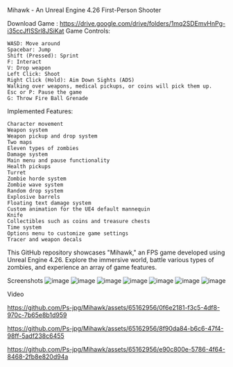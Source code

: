 Mihawk - An Unreal Engine 4.26 First-Person Shooter

Download Game : https://drive.google.com/drive/folders/1mq2SDEmvHnPg-i35ccJfISSrl8JSiKat
Game Controls:

    WASD: Move around
    Spacebar: Jump
    Shift (Pressed): Sprint
    F: Interact
    V: Drop weapon
    Left Click: Shoot
    Right Click (Hold): Aim Down Sights (ADS)
    Walking over weapons, medical pickups, or coins will pick them up.
    Esc or P: Pause the game
    G: Throw Fire Ball Grenade

Implemented Features:

    Character movement
    Weapon system
    Weapon pickup and drop system
    Two maps
    Eleven types of zombies
    Damage system
    Main menu and pause functionality
    Health pickups
    Turret
    Zombie horde system
    Zombie wave system
    Random drop system
    Explosive barrels
    Floating text damage system
    Custom animation for the UE4 default mannequin
    Knife
    Collectibles such as coins and treasure chests
    Time system
    Options menu to customize game settings
    Tracer and weapon decals

This GitHub repository showcases "Mihawk," an FPS game developed using Unreal Engine 4.26. Explore the immersive world, battle various types of zombies, and experience an array of game features.

Screenshots
![image](https://github.com/Ps-jpg/Mihawk/assets/65162956/4e655a79-11d9-4280-a9ba-a048f5aa86e8)
![image](https://github.com/Ps-jpg/Mihawk/assets/65162956/824b08db-bd44-4f98-9a67-bd9cc5e880b3)
![image](https://github.com/Ps-jpg/Mihawk/assets/65162956/6bb94329-809f-4a55-97f4-8a5f02ac6815)
![image](https://github.com/Ps-jpg/Mihawk/assets/65162956/5dc6ef87-89c7-4678-8c5a-5f14fc4091fc)
![image](https://github.com/Ps-jpg/Mihawk/assets/65162956/d150db36-9032-479a-92cd-ae7cad13cf8f)
![image](https://github.com/Ps-jpg/Mihawk/assets/65162956/1c2cee8e-d6c7-476d-bea6-0b625edbbe8f)
![image](https://github.com/Ps-jpg/Mihawk/assets/65162956/989ac07c-7b60-4834-a7cc-4f15639a375e)

Video 




https://github.com/Ps-jpg/Mihawk/assets/65162956/0f6e2181-f3c5-4df8-970c-7b65e8b1d959



https://github.com/Ps-jpg/Mihawk/assets/65162956/8f90da84-b6c6-47f4-98ff-5adf238c6455



https://github.com/Ps-jpg/Mihawk/assets/65162956/e90c800e-5786-4f64-8468-2fb8e820d94a






